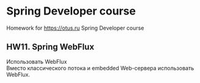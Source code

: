 # Spring Developer course

Homework for https://otus.ru Spring Developer course

## HW11. Spring WebFlux

Использовать WebFlux  
Вместо классического потока и embedded Web-сервера использовать WebFlux.